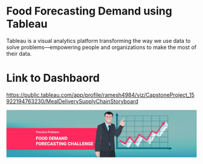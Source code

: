 # Food Forecasting Demand using Tableau


Tableau is a visual analytics platform transforming the way we use data to solve problems—empowering people and organizations to make the most of their data.


# Link to Dashbaord

https://public.tableau.com/app/profile/ramesh4984/viz/CapstoneProject_15922194763230/MealDeliverySupplyChainStoryboard

![](https://github.com/JRameshkumar/Tableau_Food-Demand-Forecasting/blob/main/Food_demand%20Forecasting.png)
